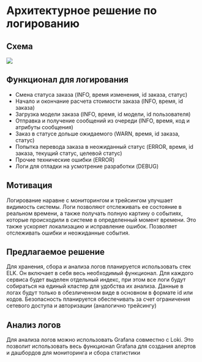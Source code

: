 # Архитектурное решение по логированию

## Схема

![](/home/ird/study/Yandex/4/architecture-sprint-4/Exc4/jewerly_c4_model.png)

## Функционал для логирования

* Смена статуса заказа (INFO, время изменения, id заказа, статус)
* Начало и окончание расчета стоимости заказа (INFO, время, id заказа)
* Загрузка модели заказа (INFO, время, id модели, id пользователя)
* Отправка и получение сообщений из очереди (INFO, время, код и атрибуты сообщения)
* Заказ в статусе дольше ожидаемого (WARN, время, id заказа, статус)
* Попытка перевода заказа в неожиданный статус (ERROR, время, id заказа, текущий статус, целевой статус)
* Прочие технические ошибки (ERROR)
* Логи для отладки на усмотрение разработки (DEBUG)

## Мотивация

Логирование наравне с мониторингом и трейсингом улучшает видимость системы. Логи позволяют отслеживать ее состояние в реальном времени, а также получать полную картину о событиях, которые происходили в системе в определенный момент времени. Это также ускоряет локализацию и исправление ошибок. Позволяет отслеживать ошибки и неожиданные события.

## **Предлагаемое решение**

Для хранения, сбора и анализа логов планируется использовать стек ELK. Он включает в себя весь необходимый функционал. Для каждого сервиса будет выделен отдельный индекс, при этом все логи  будут собираться на единый кластер для удобства их анализа. Данные в логах будут только в обезличенном виде в основном в формате id или кодов. Безопасность планируется обеспечивать за счет ограничения сетевого доступа и авторизации (аналогично трейсингу)

## Анализ логов

Для анализа логов можно использовать Grafana совместно c Loki. Это позволит использовать весь функционал Grafana для создания алертов и дашбордов для мониторинга и сбора статистики